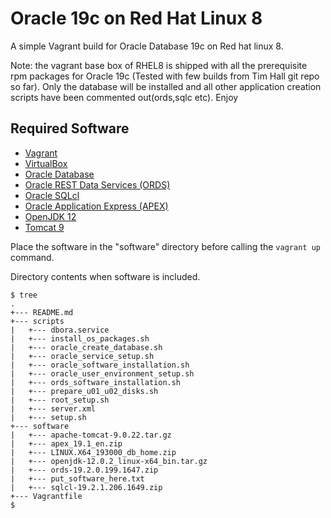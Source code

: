 # Oracle 19c on Red Hat Linux 8

A simple Vagrant build for Oracle Database 19c on Red hat linux 8.

Note: the vagrant base box of RHEL8 is shipped with all the prerequisite rpm packages for Oracle 19c (Tested with few builds from Tim Hall git repo so far).
       Only the database will be installed and all other application creation scripts have been commented out(ords,sqlc etc).
Enjoy

## Required Software

* [Vagrant](https://www.vagrantup.com/downloads.html)
* [VirtualBox](https://www.virtualbox.org/wiki/Downloads)
* [Oracle Database](https://www.oracle.com/technetwork/database/enterprise-edition/downloads/oracle19c-linux-5462157.html)
* [Oracle REST Data Services (ORDS)](https://www.oracle.com/technetwork/developer-tools/rest-data-services/downloads/index.html)
* [Oracle SQLcl](https://www.oracle.com/technetwork/developer-tools/sqlcl/downloads/index.html)
* [Oracle Application Express (APEX)](https://www.oracle.com/technetwork/developer-tools/apex/downloads/index.html)
* [OpenJDK 12](http://jdk.java.net/12/)
* [Tomcat 9](https://tomcat.apache.org/download-90.cgi)

Place the software in the "software" directory before calling the `vagrant up` command.

Directory contents when software is included.

```
$ tree
.
+--- README.md
+--- scripts
|   +--- dbora.service
|   +--- install_os_packages.sh
|   +--- oracle_create_database.sh
|   +--- oracle_service_setup.sh
|   +--- oracle_software_installation.sh
|   +--- oracle_user_environment_setup.sh
|   +--- ords_software_installation.sh
|   +--- prepare_u01_u02_disks.sh
|   +--- root_setup.sh
|   +--- server.xml
|   +--- setup.sh
+--- software
|   +--- apache-tomcat-9.0.22.tar.gz
|   +--- apex_19.1_en.zip
|   +--- LINUX.X64_193000_db_home.zip
|   +--- openjdk-12.0.2_linux-x64_bin.tar.gz
|   +--- ords-19.2.0.199.1647.zip
|   +--- put_software_here.txt
|   +--- sqlcl-19.2.1.206.1649.zip
+--- Vagrantfile
$
```